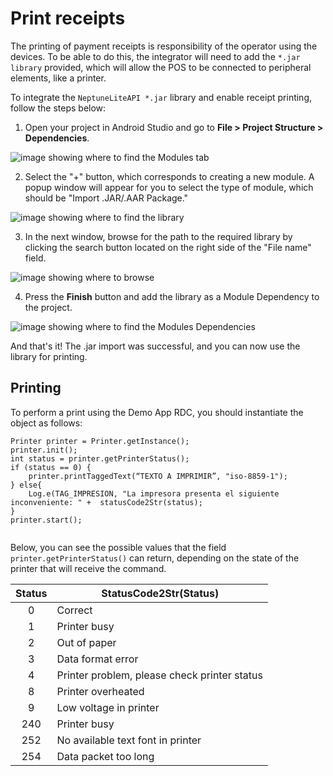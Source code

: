# Print receipts

The printing of payment receipts is responsibility of the operator using the devices. To be able to do this, the integrator will need to add the `*.jar library` provided, which will allow the POS to be connected to peripheral elements, like a printer.

To integrate the `NeptuneLiteAPI *.jar` library and enable receipt printing, follow the steps below:

1. Open your project in Android Studio and go to **File > Project Structure > Dependencies**.

</center>

![image showing where to find the Modules tab](/images/Redelcom/importar-librería2.png)

</center>

2. Select the "+" button, which corresponds to creating a new module. A popup window will appear for you to select the type of module, which should be "Import .JAR/.AAR Package."

</center>

![image showing where to find the library](/images/Redelcom/importar-librería3.png)

</center>

3. In the next window, browse for the path to the required library by clicking the search button located on the right side of the "File name" field.

</center>

![image showing where to browse](/images/Redelcom/importar-librería4.png)

</center>

4. Press the **Finish** button and add the library as a Module Dependency to the project.

</center>

![image showing where to find the Modules Dependencies](/images/Redelcom/integrar-librería5.png)

</center>

And that's it! The .jar import was successful, and you can now use the library for printing.


## Printing
To perform a print using the Demo App RDC, you should instantiate the object as follows:

```android
Printer printer = Printer.getInstance(); 
printer.init(); 
int status = printer.getPrinterStatus(); 
if (status == 0) { 
    printer.printTaggedText(“TEXTO A IMPRIMIR”, "iso-8859-1"); 
} else{ 
    Log.e(TAG_IMPRESION, "La impresora presenta el siguiente inconveniente: " +  statusCode2Str(status); 
} 
printer.start();  
 
```

Below, you can see the possible values that the field `printer.getPrinterStatus()` can return, depending on the state of the printer that will receive the command.

| Status | StatusCode2Str(Status) |
|:---:|---|
| 0 | Correct |
| 1 | Printer busy |
| 2 | Out of paper |
| 3 | Data format error |
| 4 | Printer problem, please check printer status |
| 8 | Printer overheated |
| 9 | Low voltage in printer |
| 240 | Printer busy |
| 252 | No available text font in printer |
| 254 | Data packet too long |

